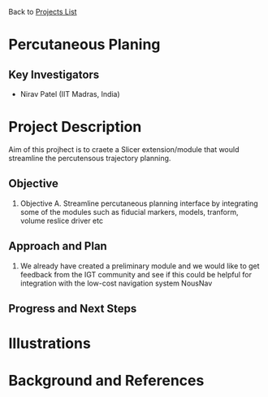Back to [Projects List](../../README.md#ProjectsList)

# Percutaneous Planing

## Key Investigators

- Nirav Patel (IIT Madras, India)
# Project Description

Aim of this projhect is to craete a Slicer extension/module that would streamline the percutensous trajectory planning.
## Objective

<!-- Describe here WHAT you would like to achieve (what you will have as end result). -->

1. Objective A. Streamline percutaneous planning interface by integrating some of the modules such as fiducial markers, models, tranform, volume reslice driver etc

## Approach and Plan

<!-- Describe here HOW you would like to achieve the objectives stated above. -->

1. We already have created a preliminary module and we would like to get feedback from the IGT community and see if this could be helpful for integration with the low-cost navigation system  NousNav

## Progress and Next Steps

<!-- Update this section as you make progress, describing of what you have ACTUALLY DONE. If there are specific steps that you could not complete then you can describe them here, too. -->


# Illustrations

<!-- Add pictures and links to videos that demonstrate what has been accomplished.
![Description of picture](Example2.jpg)
![Some more images](Example2.jpg)
-->

# Background and References

<!-- If you developed any software, include link to the source code repository. If possible, also add links to sample data, and to any relevant publications. -->
